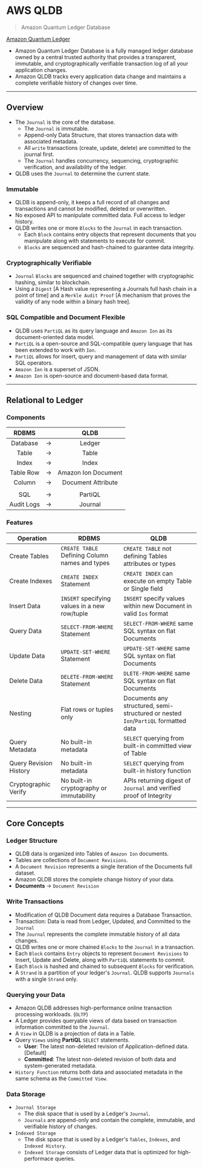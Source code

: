 # AWS QLDB

> Amazon Quantum Ledger Database

[Amazon Quantum Ledger](https://docs.aws.amazon.com/qldb/index.html)

* Amazon Quantum Ledger Database is a fully managed ledger database owned by a central trusted authority that provides a transparent, immutable, and cryptographically verifiable transaction log of all your application changes.
* Amazon QLDB tracks every application data change and maintains a complete verifiable history of changes over time.

---

## Overview
- The `Journal` is the core of the database.
  - The `Journal` is immutable.
  - Append-only Data Structure, that stores transaction data with associated metadata.
  - All `write` transactions (create, update, delete) are committed to the journal first.
  - The `Journal` handles concurrency, sequencing, cryptographic verification, and availability of the ledger.
- QLDB uses the `Journal` to determine the current state.

### Immutable
- QLDB is append-only, it keeps a full record of all changes and transactions and cannot be modified, deleted or overwritten.
- No exposed API to manipulate committed data. Full access to ledger history.
- QLDB writes one or more `Blocks` to the `Journal` in each transaction.
  - Each `Block` contains entry objects that represent documents that you manipulate along with statements to execute for commit.
  - `Blocks` are sequenced and hash-chained to guarantee data integrity.

### Cryptographically Verifiable
- `Journal` `Blocks` are sequenced and chained together with cryptographic hashing, similar to blockchain.
- Using a `Digest` [A Hash value representing a Journals full hash chain in a point of time] and a `Merkle Audit Proof` [A mechanism that proves the validity of any node within a binary hash tree].

### SQL Compatible and Document Flexible
- QLDB uses `PartiQL` as its query language and `Amazon Ion` as its document-oriented data model.
- `PartiQL` is a open-source and SQL-compatible query language that has been extended to work with `Ion`.
- `PartiQL` allows for insert, query and management of data with similar SQL operators.
- `Amazon Ion` is a superset of JSON.
- `Amazon Ion` is open-source and document-based data format.

---

## Relational to Ledger

### Components

| RDBMS      |     | QLDB                |
|:----------:|:---:|:-------------------:|
| Database   | ->  | Ledger              |
| Table      | ->  | Table               |
| Index      | ->  | Index               |
| Table Row  | ->  | Amazon Ion Document |
| Column     | ->  | Document Attribute  |
|            |     |                     |
| SQL        | ->  | PartiQL             |
| Audit Logs | ->  | Journal             |

### Features

| Operation              | RDBMS                                           | QLDB |
| ---------------------- | ----------------------------------------------- | ---- |
| Create Tables          | `CREATE TABLE` Defining Column names and types  | `CREATE TABLE` not defining Tables attributes or types                             |
| Create Indexes         | `CREATE INDEX` Statement                        | `CREATE INDEX` can execute on empty Table or Single field                          |
| Insert Data            | `INSERT` specifying values in a new row/tuple   | `INSERT` specify values within new Document in valid `Ios` format                  |
| Query Data             | `SELECT-FROM-WHERE` Statement                   | `SELECT-FROM-WHERE` same SQL syntax on flat Documents                              |
| Update Data            | `UPDATE-SET-WHERE` Statement                    | `UPDATE-SET-WHERE` same SQL syntax on flat Documents                               |
| Delete Data            | `DELETE-FROM-WHERE` Statement                   | `DLETE-FROM-WHERE` same SQL syntax on flat Documents                               |
| Nesting                | Flat rows or tuples only                        | Documents any structured, semi-structured or nested `Ion`/`PartiQL` formatted data |
| Query Metadata         | No built-in metadata                            | `SELECT` querying from built-in committed view of Table                            |
| Query Revision History | No built-in metadata                            | `SELECT` querying from built-in history function                                   |
| Cryptographic Verify   | No built-in cryptography or immutability        | APIs returning digest of `Journal` and verified proof of Integrity                 |

---

## Core Concepts

### Ledger Structure
* QLDB data is organized into Tables of `Amazon Ion` documents.
* Tables are collections of `Document Revisions`.
* A `Document Revision` represents a single iteration of the Documents full dataset.
* Amazon QLDB stores the complete change history of your data.
* __Documents__ -> `Document Revision`

### Write Transactions
* Modification of QLDB Document data requires a Database Transaction.
* Transaction: Data is read from Ledger, Updated, and Committed to the `Journal`
* The `Journal` represents the complete immutable history of all data changes.
* QLDB writes one or more chained `Blocks` to the `Journal` in a transaction.
* Each `Block` contains `Entry` objects to represent `Document Revisions` to Insert, Update and Delete, along with `PartiQL` statements to commit.
* Each `Block` is hashed and chained to subsequent `Blocks` for verification.
* A `Strand` is a partition of your ledger's `Journal`. QLDB supports `Journals` with a single `Strand` only.

### Querying your Data
* Amazon QLDB addresses high-performance online transaction processing workloads. (`OLTP`)
* A Ledger provides queryable views of data based on transaction information committed to the `Journal`.
* A `View` in QLDB is a projection of data in a Table.
* Query `Views` using **PartiQL** `SELECT` statements.
  * **User**: The latest non-deleted revision of Application-defined data. [Default]
  * **Committed**: The latest non-deleted revision of both data and system-generated metadata.
* `History Function` returns both data and associated metadata in the same schema as the `Committed View`.

### Data Storage
* `Journal Storage`
  * The disk space that is used by a Ledger's `Journal`.
  * `Journals` are append-only and contain the complete, immutable, and verifiable history of changes.
* `Indexed Storage`
  * The disk space that is used by  a Ledger's `Tables`, `Indexes`, and `Indexed History`.
  * `Indexed Storage` consists of Ledger data that is optimized for high-performace queries.
